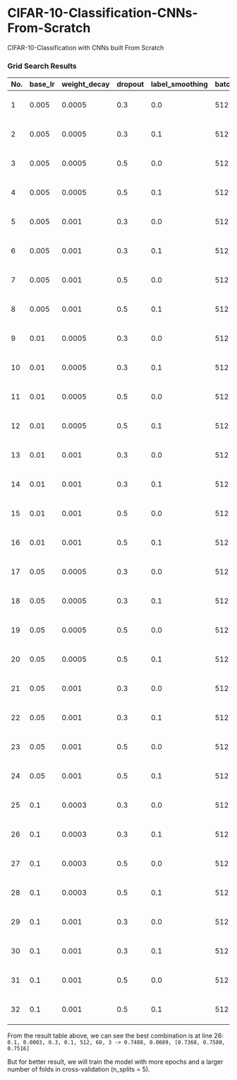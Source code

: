 # CIFAR-10-Classification-CNNs-From-Scratch
CIFAR-10-Classification with CNNs built From Scratch


### Grid Search Results
| No. | base_lr | weight_decay | dropout | label_smoothing | batch_size | epochs | n_splits | val_mean | val_std | fold_accs |
|-----|---------|--------------|---------|-----------------|------------|--------|----------|----------|---------|-----------|
|1    | 0.005   | 0.0005       | 0.3     | 0.0             | 512        | 60     | 3        | 0.6359   | 0.0101  | [0.6216, 0.6432, 0.6428] |
|2    | 0.005   | 0.0005       | 0.3     | 0.1             | 512        | 60     | 3        | 0.6273   | 0.0083  | [0.6156, 0.634, 0.6324]  |
|3    | 0.005   | 0.0005       | 0.5     | 0.0             | 512        | 60     | 3        | 0.6219   | 0.0152  | [0.6004, 0.6312, 0.634]  |
|4    | 0.005   | 0.0005       | 0.5     | 0.1             | 512        | 60     | 3        | 0.6091   | 0.0124  | [0.592, 0.614, 0.6212]   |
|5    | 0.005   | 0.001        | 0.3     | 0.0             | 512        | 60     | 3        | 0.6371   | 0.0117  | [0.6208, 0.6428, 0.6476] |
|6    | 0.005   | 0.001        | 0.3     | 0.1             | 512        | 60     | 3        | 0.6276   | 0.0100  | [0.6136, 0.6332, 0.636]  |
|7    | 0.005   | 0.001        | 0.5     | 0.0             | 512        | 60     | 3        | 0.6099   | 0.0145  | [0.6000, 0.6304, 0.5992] |
|8    | 0.005   | 0.001        | 0.5     | 0.1             | 512        | 60     | 3        | 0.6111   | 0.0123  | [0.5940, 0.6164, 0.6228] |
|9    | 0.01    | 0.0005       | 0.3     | 0.0             | 512        | 60     | 3        | 0.6819   | 0.0094  | [0.6688, 0.6904, 0.6864] |
|10   | 0.01    | 0.0005       | 0.3     | 0.1             | 512        | 60     | 3        | 0.6689   | 0.0072  | [0.6600, 0.6776, 0.6692] |
|11   | 0.01    | 0.0005       | 0.5     | 0.0             | 512        | 60     | 3        | 0.6664   | 0.0108  | [0.6512, 0.6728, 0.6752] |
|12   | 0.01    | 0.0005       | 0.5     | 0.1             | 512        | 60     | 3        | 0.6557   | 0.0110  | [0.6404, 0.6612, 0.6656] | 
|13   | 0.01    | 0.001        | 0.3     | 0.0             | 512        | 60     | 3        | 0.6459   | 0.0458  | [0.6664, 0.6888, 0.5824] | 
|14   | 0.01    | 0.001        | 0.3     | 0.1             | 512        | 60     | 3        | 0.6704   | 0.0080  | [0.6592, 0.6776, 0.6744] | 
|15   | 0.01    | 0.001        | 0.5     | 0.0             | 512        | 60     | 3        | 0.6663   | 0.0078  | [0.6552, 0.6712, 0.6724] | 
|16   | 0.01    | 0.001        | 0.5     | 0.1             | 512        | 60     | 3        | 0.6584   | 0.0113  | [0.6424, 0.6660, 0.6668] | 
|17   | 0.05    | 0.0005       | 0.3     | 0.0             | 512        | 60     | 3        | 0.7136   | 0.0309  | [0.7228, 0.7460, 0.6720] |
|18   | 0.05    | 0.0005       | 0.3     | 0.1             | 512        | 60     | 3        | 0.7389   | 0.0089  | [0.7272, 0.7408, 0.7488] | 
|19   | 0.05    | 0.0005       | 0.5     | 0.0             | 512        | 60     | 3        | 0.7248   | 0.0133  | [0.7072, 0.7392, 0.7280] | 
|20   | 0.05    | 0.0005       | 0.5     | 0.1             | 512        | 60     | 3        | 0.6868   | 0.0585  | [0.7160, 0.6052, 0.7392] | 
|21   | 0.05    | 0.001        | 0.3     | 0.0             | 512        | 60     | 3        | 0.7184   | 0.0433  | [0.6572, 0.7488, 0.7492] |
|22   | 0.05    | 0.001        | 0.3     | 0.1             | 512        | 60     | 3        | 0.6964   | 0.0585  | [0.7216, 0.7520, 0.6156] | 
|23   | 0.05    | 0.001        | 0.5     | 0.0             | 512        | 60     | 3        | 0.7035   | 0.0326  | [0.7068, 0.6620, 0.7416] | 
|24   | 0.05    | 0.001        | 0.5     | 0.1             | 512        | 60     | 3        | 0.7320   | 0.0076  | [0.7220, 0.7404, 0.7336] | 
|25   | 0.1     | 0.0003       | 0.3     | 0.0             | 512        | 60     | 3        | 0.7107   | 0.0481  | [0.7276, 0.7592, 0.6452] |
|26   | 0.1     | 0.0003       | 0.3     | 0.1             | 512        | 60     | 3        | 0.7488   | 0.0089  | [0.7368, 0.7580, 0.7516] | 
|27   | 0.1     | 0.0003       | 0.5     | 0.0             | 512        | 60     | 3        | 0.7425   | 0.0163  | [0.7244, 0.7640, 0.7392] | 
|28   | 0.1     | 0.0003       | 0.5     | 0.1             | 512        | 60     | 3        | 0.7437   | 0.0086  | [0.7316, 0.7500, 0.7496] |
|29   | 0.1     | 0.001        | 0.3     | 0.0             | 512        | 60     | 3        | 0.7035   | 0.0304  | [0.7428, 0.6688, 0.6988] |
|30   | 0.1     | 0.001        | 0.3     | 0.1             | 512        | 60     | 3        | 0.6928   | 0.0486  | [0.6644, 0.6528, 0.7612] |
|31   | 0.1     | 0.001        | 0.5     | 0.0             | 512        | 60     | 3        | 0.7471   | 0.0160  | [0.7268, 0.7660, 0.7484] |
|32   | 0.1     | 0.001        | 0.5     | 0.1             | 512        | 60     | 3        | 0.6919   | 0.0913  | [0.5628, 0.7584, 0.7544] |

From the result table above, we can see the best combination is at line 26: `0.1, 0.0003, 0.3, 0.1, 512, 60, 3 -> 0.7488, 0.0089, [0.7368, 0.7580, 0.7516]`

But for better result, we will train the model with more epochs and a larger number of folds in cross-validation (n_splits = 5).